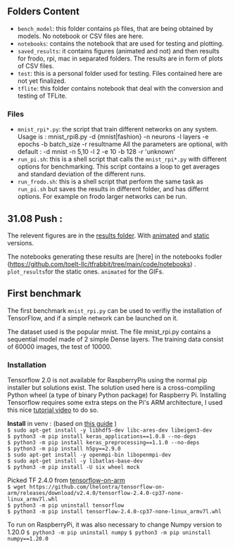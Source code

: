 ## Folders Content

- `bench_model`: this folder contains `pb` files, that are being obtained by models. No notebook or CSV files are here.
- `notebooks`: contains the notebook that are used for testing and plotting.
- `saved_results`: it contains figures (animated and not) and then results for frodo, rpi, mac in separated folders. The results are in form of plots of CSV files.
- `test`: this is a personal folder used for testing. Files contained here are not yet finalized.
- `tflite`: this folder contains notebook that deal with the conversion and testing of TFLite.

### Files

- `mnist_rpi*.py`: the script that train different networks on any system.   
Usage is : mnist_rpi8.py -d {mnist|fashion} -n neurons -l layers  -e epochs -b batch_size -r resultname
All the parameters are optional, with default : -d mnist -n 5,10 -l 2 -e 10 -b 128 -r 'unknown'
- `run_pi.sh`: this is a shell script that calls the `mnist_rpi*.py` with different options for benchmarking. This script contains a loop to get averages and standard deviation of the different runs.
- `run_frodo.sh`: this is a shell script that perform the same task as `run_pi.sh` but saves the results in different folder, and has differnt options. For example on frodo larger networks can be run.


## 31.08 Push : 
The relevent figures are in the [results folder](https://github.com/toelt-llc/tfrabbit/tree/main/code/saved_results). 
With [animated](https://github.com/toelt-llc/tfrabbit/tree/main/code/saved_results/animated) and [static](https://github.com/toelt-llc/tfrabbit/tree/main/code/saved_results) versions. 

The notebooks generating these results are [here] in the notebooks fodler (https://github.com/toelt-llc/tfrabbit/tree/main/code/notebooks) . 
`plot_results`for the static ones. 
`animated` for the GIFs.

## First benchmark 
The first benchmark `mnist_rpi.py` can be used to verifiy the installation of TensorFlow, and if a simple network can be launched on it.

The dataset used is the popular mnist. The file mnist_rpi.py contains a sequential model made of 2 simple Dense layers. 
The training data consist of 60000 images, the test of 10000. 

### Installation 
Tensorflow 2.0 is not available for RaspberryPis using the normal pip installer but solutions exist. 
The solution used here is a cross-compiling Python wheel (a type of binary Python package) for Raspberry Pi. 
Installing Tensorflow requires some extra steps on the Pi's ARM architecture, I used this nice [tutorial video](https://www.youtube.com/watch?v=GNRg2P8Vqqs) to do so.

**Install** in venv : (based on [this guide](https://github.com/PINTO0309/Tensorflow-bin/#usage) )  
`$ sudo apt-get install -y libhdf5-dev libc-ares-dev libeigen3-dev`  
`$ python3 -m pip install keras_applications==1.0.8 --no-deps`  
`$ python3 -m pip install keras_preprocessing==1.1.0 --no-deps`  
`$ python3 -m pip install h5py==2.9.0`  
`$ sudo apt-get install -y openmpi-bin libopenmpi-dev`  
`$ sudo apt-get install -y libatlas-base-dev`  
`$ python3 -m pip install -U six wheel mock`  

Picked TF 2.4.0 from [tensorflow-on-arm](https://github.com/lhelontra/tensorflow-on-arm/releases)  
`$ wget https://github.com/lhelontra/tensorflow-on-arm/releases/download/v2.4.0/tensorflow-2.4.0-cp37-none-linux_armv7l.whl`  
`$ python3 -m pip uninstall tensorflow`  
`$ python3 -m pip install tensorflow-2.4.0-cp37-none-linux_armv7l.whl`  

To run on RaspberryPi, it was also necessary to change Numpy version to 1.20.0
`$ python3 -m pip uninstall numpy`
`$ python3 -m pip uninstall numpy==1.20.0`
